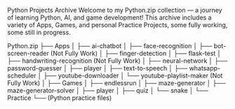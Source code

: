 Python Projects Archive
Welcome to my Python.zip collection — a journey of learning Python, AI, and game development!
This archive includes a variety of Apps, Games, and personal Practice Projects, some fully working, some still in progress.

Python.zip
├── Apps
│   ├── ai-chatbot
│   ├── face-recognition
│   ├── bot-screen-reader (Not Fully Work)
│   ├── finger-detection
│   ├── flask-test
│   ├── handwriting-recognition (Not Fully Work)
│   ├── neural-network
│   ├── password-guesser
│   ├── player
│   ├── text-to-speech
│   ├── whatsapp-scheduler
│   ├── youtube-downloader
│   └── youtube-playlist-maker (Not Fully Work)
│
├── Games
│   ├── endlessrun
│   ├── maze-generator
│   ├── maze-generator-solver
│   ├── player
│   ├── quiz
│   └── snake
│
└── Practice
    └── (Python practice files)
